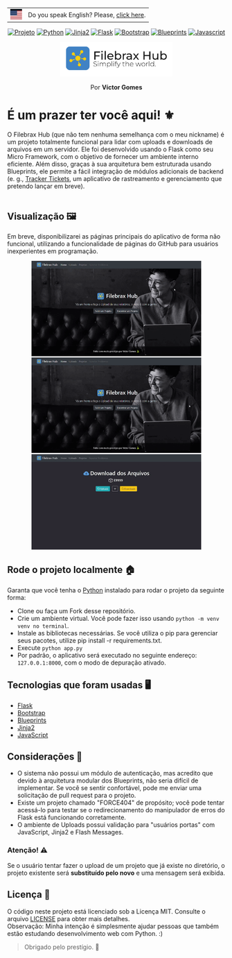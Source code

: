 <div align="center">
  <table>
  <tr>
    <td><img height="24rem" src="https://raw.githubusercontent.com/victorbrax/filebrax-hub/0752b2c1c65a0862a346f7d0e93ca1a3fbd0447b/docs/us.svg" alt="euaflag"></td>
    <td>Do you speak English? Please, <a href="https://github.com/victorbrax/filebrax-hub">click here</a>.</td>
  </tr>
</table>
</div>




<div align="center">
  
[![Projeto](https://img.shields.io/badge/PROJETO_REAL-important.svg)]()
[![Python](https://img.shields.io/badge/Python-informational.svg)]()
[![Jinja2](https://img.shields.io/badge/Jinja2-green.svg)]()
[![Flask](https://img.shields.io/badge/Flask-gray.svg)]()
[![Bootstrap](https://img.shields.io/badge/Bootstrap-red.svg)]()
[![Blueprints](https://img.shields.io/badge/Blueprints-blue.svg)]()
[![Javascript](https://img.shields.io/badge/Javascript-yellow.svg)]()
</div>


<div align="center">
<img width="260rem" src="https://raw.githubusercontent.com/victorbrax/filebrax-hub/main/docs/logo-github.png">
</div>
</div>
<p align="center">Por <strong>Víctor Gomes</strong></p>

# É um prazer ter você aqui! ⚜

O Filebrax Hub (que não tem nenhuma semelhança com o meu nickname) é um projeto totalmente funcional para lidar com uploads e downloads de arquivos em um servidor. Ele foi desenvolvido usando o Flask como seu Micro Framework, com o objetivo de fornecer um ambiente interno eficiente. Além disso, graças à sua arquitetura bem estruturada usando Blueprints, ele permite a fácil integração de módulos adicionais de backend (e. g., [Tracker Tickets](https://github.com/victorbrax/TrackerG), um aplicativo de rastreamento e gerenciamento que pretendo lançar em breve).
</br>
</br>

## Visualização 🖼️

Em breve, disponibilizarei as páginas principais do aplicativo de forma não funcional, utilizando a funcionalidade de páginas do GitHub para usuários inexperientes em programação.
</br>

<div align="center">
<img height="220vh" src="https://raw.githubusercontent.com/victorbrax/filebrax-hub/main/docs/presentation.gif">
<img height="220vh" src="https://raw.githubusercontent.com/victorbrax/filebrax-hub/main/docs/not_found.gif">
</div>
<div align="center">
<img height="220vh" src="https://raw.githubusercontent.com/victorbrax/filebrax-hub/main/docs/download.gif">
</div>

## Rode o projeto localmente 🏠

Garanta que você tenha o [Python](https://python.org/downloads) instalado para rodar o projeto da seguinte forma:

* Clone ou faça um Fork desse repositório.
* Crie um ambiente virtual. Você pode fazer isso usando `python -m venv venv no terminal`.
* Instale as bibliotecas necessárias. Se você utiliza o pip para gerenciar seus pacotes, utilize pip install -r requirements.txt.
* Execute `python app.py`
* Por padrão, o aplicativo será executado no seguinte endereço: `127.0.0.1:8000`, com o modo de depuração ativado.

## Tecnologias que foram usadas 🖥️
* [Flask](https://flask.palletsprojects.com/en/2.3.x/)
* [Bootstrap](http://getbootstrap.com)
* [Blueprints](https://flask.palletsprojects.com/en/1.1.x/blueprints/)
* [Jinja2](https://palletsprojects.com/p/jinja/)
* [JavaScript](https://js.org)


## Considerações 📝

* O sistema não possui um módulo de autenticação, mas acredito que devido à arquitetura modular dos Blueprints, não seria difícil de implementar. Se você se sentir confortável, pode me enviar uma solicitação de pull request para o projeto.
* Existe um projeto chamado "FORCE404" de propósito; você pode tentar acessá-lo para testar se o redirecionamento do manipulador de erros do Flask está funcionando corretamente.
* O ambiente de Uploads possui validação para "usuários portas" com JavaScript, Jinja2 e Flash Messages.

### Atenção! ⚠️
Se o usuário tentar fazer o upload de um projeto que já existe no diretório, o projeto existente será **substituído pelo novo** e uma mensagem será exibida.


## Licença 📜

O código neste projeto está licenciado sob a Licença MIT. Consulte o arquivo [LICENSE](LICENSE) para obter mais detalhes.</br>
Observação: Minha intenção é simplesmente ajudar pessoas que também estão estudando desenvolvimento web com Python. :)

> Obrigado pelo prestígio. 🐍
